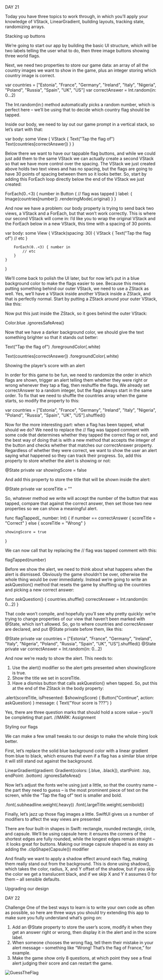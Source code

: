 DAY 21

Today you have three topics to work through, in which you’ll apply your knowledge of VStack, LinearGradient, building layouts, tracking state, randomizing arrays.


Stacking up buttons

We’re going to start our app by building the basic UI structure, which will be two labels telling the user what to do, then three image buttons showing three world flags.

Next, we need two properties to store our game data: an array of all the country images we want to show in the game, plus an integer storing which country image is correct.

var countries = ["Estonia", "France", "Germany", "Ireland", "Italy", "Nigeria", "Poland", "Russia", "Spain", "UK", "US"]
var correctAnswer = Int.random(in: 0...2)

The Int.random(in:) method automatically picks a random number, which is perfect here – we’ll be using that to decide which country flag should be tapped.

Inside our body, we need to lay out our game prompt in a vertical stack, so let’s start with that:

var body: some View {
    VStack {
        Text("Tap the flag of")
        Text(countries[correctAnswer])
    }
}

Below there we want to have our tappable flag buttons, and while we could just add them to the same VStack we can actually create a second VStack so that we have more control over the spacing.
The VStack we just created above holds two text views and has no spacing, but the flags are going to have 30 points of spacing between them so it looks better.
So, start by adding this ForEach loop directly below the end of the VStack we just created:

ForEach(0..<3) { number in
    Button {
       // flag was tapped
    } label: {
        Image(countries[number])
            .renderingMode(.original)
    }
}

And now we have a problem: our body property is trying to send back two views, a VStack and a ForEach, but that won’t work correctly. This is where our second VStack will come in: I’d like you to wrap the original VStack and the ForEach below in a new VStack, this time with a spacing of 30 points.

var body: some View {
    VStack(spacing: 30) {
        VStack {
            Text("Tap the flag of")
            // etc
        }

        ForEach(0..<3) { number in
            // etc
        }
    }
}

We’ll come back to polish the UI later, but for now let’s put in a blue background color to make the flags easier to see. Because this means putting something behind our outer VStack, we need to use a ZStack as well. Yes, we’ll have a VStack inside another VStack inside a ZStack, and that is perfectly normal.
Start by putting a ZStack around your outer VStack, like this:

Now put this just inside the ZStack, so it goes behind the outer VStack:

Color.blue
    .ignoresSafeArea()

Now that we have a darker background color, we should give the text something brighter so that it stands out better:

Text("Tap the flag of")
    .foregroundColor(.white)

Text(countries[correctAnswer])
    .foregroundColor(.white)


Showing the player’s score with an alert


In order for this game to be fun, we need to randomize the order in which flags are shown, trigger an alert telling them whether they were right or wrong whenever they tap a flag, then reshuffle the flags.
We already set correctAnswer to a random integer, but the flags always start in the same order. To fix that we need to shuffle the countries array when the game starts, so modify the property to this:

var countries = ["Estonia", "France", "Germany", "Ireland", "Italy", "Nigeria", "Poland", "Russia", "Spain", "UK", "US"].shuffled()

Now for the more interesting part: when a flag has been tapped, what should we do? We need to replace the // flag was tapped comment with some code that determines whether they tapped the correct flag or not, and the best way of doing that is with a new method that accepts the integer of the button and checks whether that matches our correctAnswer property.
Regardless of whether they were correct, we want to show the user an alert saying what happened so they can track their progress. So, add this property to store whether the alert is showing or not:

@State private var showingScore = false

And add this property to store the title that will be shown inside the alert:

@State private var scoreTitle = ""

So, whatever method we write will accept the number of the button that was tapped, compare that against the correct answer, then set those two new properties so we can show a meaningful alert.

func flagTapped(_ number: Int) {
    if number == correctAnswer {
        scoreTitle = "Correct"
    } else {
        scoreTitle = "Wrong"
    }

    showingScore = true
}

We can now call that by replacing the // flag was tapped comment with this:

flagTapped(number)

Before we show the alert, we need to think about what happens when the alert is dismissed. Obviously the game shouldn’t be over, otherwise the whole thing would be over immediately.
Instead we’re going to write an askQuestion() method that resets the game by shuffling up the countries and picking a new correct answer:

func askQuestion() {
    countries.shuffle()
    correctAnswer = Int.random(in: 0...2)
}

That code won’t compile, and hopefully you’ll see why pretty quickly: we’re trying to change properties of our view that haven’t been marked with @State, which isn’t allowed. So, go to where countries and correctAnswer are declared, and put @State private before them, like this:

@State private var countries = ["Estonia", "France", "Germany", "Ireland", "Italy", "Nigeria", "Poland", "Russia", "Spain", "UK", "US"].shuffled()
@State private var correctAnswer = Int.random(in: 0...2)

And now we’re ready to show the alert. This needs to:
1. Use the alert() modifier so the alert gets presented when showingScore is true.
2. Show the title we set in scoreTitle.
3. Have a dismiss button that calls askQuestion() when tapped.
So, put this at the end of the ZStack in the body property:

.alert(scoreTitle, isPresented: $showingScore) {
    Button("Continue", action: askQuestion)
} message: {
    Text("Your score is ???")
}

Yes, there are three question marks that should hold a score value – you’ll be completing that part. 
//MARK: Assignment


Styling our flags

We can make a few small tweaks to our design to make the whole thing look better.

First, let’s replace the solid blue background color with a linear gradient from blue to black, which ensures that even if a flag has a similar blue stripe it will still stand out against the background.

LinearGradient(gradient: Gradient(colors: [.blue, .black]), startPoint: .top, endPoint: .bottom)
    .ignoresSafeArea()

Now let’s adjust the fonts we’re using just a little, so that the country name – the part they need to guess – is the most prominent piece of text on the screen, while the “Tap the flag of” text is smaller and bold.


.font(.subheadline.weight(.heavy))
.font(.largeTitle.weight(.semibold))

Finally, let’s jazz up those flag images a little. SwiftUI gives us a number of modifiers to affect the way views are presented

There are four built-in shapes in Swift: rectangle, rounded rectangle, circle, and capsule. We’ll be using capsule here: it ensures the corners of the shortest edges are fully rounded, while the longest edges remain straight – it looks great for buttons. Making our image capsule shaped is as easy as adding the .clipShape(Capsule()) modifier

And finally we want to apply a shadow effect around each flag, making them really stand out from the background. This is done using shadow(), which takes the color, radius, X, and Y offset of the shadow, but if you skip the color we get a translucent black, and if we skip X and Y it assumes 0 for them – all sensible defaults.

Upgrading our design

DAY 22


Challenge
One of the best ways to learn is to write your own code as often as possible, so here are three ways you should try extending this app to make sure you fully understand what’s going on:
1. Add an @State property to store the user’s score, modify it when they get an answer right or wrong, then display it in the alert and in the score label.
2. When someone chooses the wrong flag, tell them their mistake in your alert message – something like “Wrong! That’s the flag of France,” for example.
3. Make the game show only 8 questions, at which point they see a final alert judging their score and can restart the game.


![GuessTheFlag](https://user-images.githubusercontent.com/32281586/166560269-a675adfc-e647-4c73-850a-245a91aac5c5.png)

